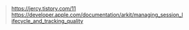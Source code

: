 > https://jercy.tistory.com/11
> https://developer.apple.com/documentation/arkit/managing_session_lifecycle_and_tracking_quality
